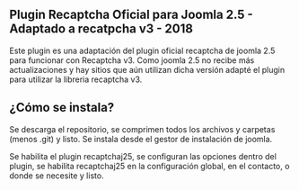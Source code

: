 Plugin Recaptcha Oficial para Joomla 2.5 - Adaptado a recatpcha v3 - 2018
----------------------------

Este plugin es una adaptación del plugin oficial recaptcha de joomla 2.5 para funcionar con Recaptcha v3. Como joomla 2.5 no recibe más actualizaciones y hay sitios que aún utilizan dicha versión adapté el plugin para utilizar la libreria recaptcha v3.

¿Cómo se instala?
------------------------------

Se descarga el repositorio, se comprimen todos los archivos y carpetas (menos .git) y listo. Se instala desde el gestor de instalación de joomla.

Se habilita el plugin recaptchaj25, se configuran las opciones dentro del plugin, se habilita recaptchaj25 en la configuración global, en el contacto, o donde se necesite y listo.
